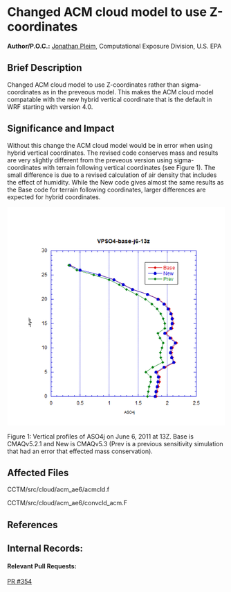 # Changed ACM cloud model to use Z-coordinates

**Author/P.O.C.:** [Jonathan Pleim](mailto:pleim.jon@epa.gov), Computational Exposure Division, U.S. EPA

## Brief Description

Changed ACM cloud model to use Z-coordinates rather than sigma-coordinates as in the preveous model.  This makes the ACM cloud model compatable with the new hybrid vertical coordinate that is the default in WRF starting with version 4.0.  

## Significance and Impact
Without this change the ACM cloud model would be in error when using hybrid vertical coordinates.  The revised code conserves mass and results are very slightly different from the preveous version using sigma-coordinates with terrain following vertical coordinates (see Figure 1).  The small difference is due to a revised calculation of air density that includes the effect of humidity. While the New code gives almost the same results as the Base code for terrain following coordinates, larger differences are expected for hybrid coordinates. 

![aso4j](vertical_profile_aso4j.PNG)

Figure 1: Vertical profiles of ASO4j on June 6, 2011 at 13Z.  Base is CMAQv5.2.1 and New is CMAQv5.3 (Prev is a previous sensitivity simulation that had an error that effected mass conservation).    

## Affected Files
CCTM/src/cloud/acm_ae6/acmcld.f

CCTM/src/cloud/acm_ae6/convcld_acm.F

## References
## Internal Records:
#### Relevant Pull Requests:
[PR #354](https://github.com/USEPA/CMAQ_Dev/pull/354)
